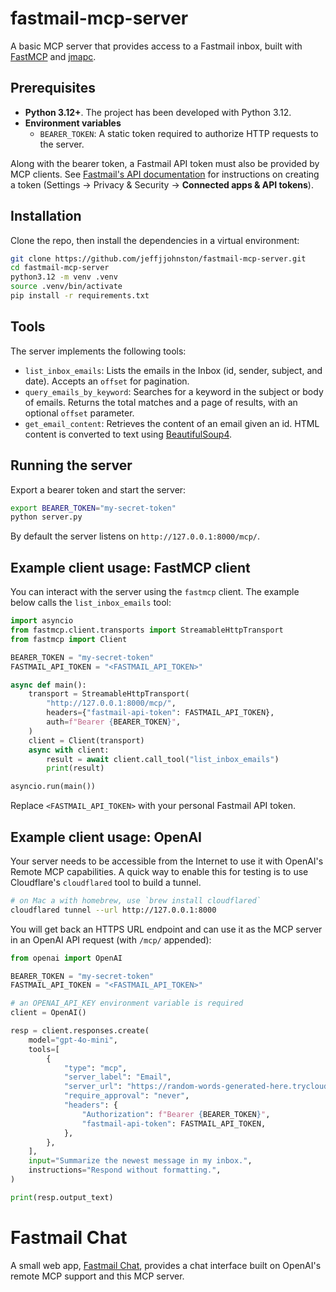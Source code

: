 # fastmail-mcp-server

A basic MCP server that provides access to a Fastmail inbox, built with [FastMCP](https://gofastmcp.com) and [jmapc](https://github.com/smkent/jmapc).

## Prerequisites

- **Python 3.12+**. The project has been developed with Python 3.12.
- **Environment variables**
  - `BEARER_TOKEN`: A static token required to authorize HTTP requests to the server.

Along with the bearer token, a Fastmail API token must also be provided by MCP clients. See [Fastmail's API documentation](https://www.fastmail.com/dev/) for instructions on creating a token (Settings -> Privacy & Security -> **Connected apps & API tokens**).

## Installation

Clone the repo, then install the dependencies in a virtual environment:

```bash
git clone https://github.com/jeffjjohnston/fastmail-mcp-server.git
cd fastmail-mcp-server
python3.12 -m venv .venv
source .venv/bin/activate
pip install -r requirements.txt
```

## Tools

The server implements the following tools:

  - `list_inbox_emails`: Lists the emails in the Inbox (id, sender, subject, and
    date). Accepts an `offset` for pagination.
  - `query_emails_by_keyword`: Searches for a keyword in the subject or body of
    emails. Returns the total matches and a page of results, with an optional
    `offset` parameter.
  - `get_email_content`: Retrieves the content of an email given an id. HTML
    content is converted to text using
    [BeautifulSoup4](https://www.crummy.com/software/BeautifulSoup/).

## Running the server

Export a bearer token and start the server:

```bash
export BEARER_TOKEN="my-secret-token"
python server.py
```

By default the server listens on `http://127.0.0.1:8000/mcp/`.

## Example client usage: FastMCP client

You can interact with the server using the `fastmcp` client. The example below calls the `list_inbox_emails` tool:

```python
import asyncio
from fastmcp.client.transports import StreamableHttpTransport
from fastmcp import Client

BEARER_TOKEN = "my-secret-token"
FASTMAIL_API_TOKEN = "<FASTMAIL_API_TOKEN>"

async def main():
    transport = StreamableHttpTransport(
        "http://127.0.0.1:8000/mcp/",
        headers={"fastmail-api-token": FASTMAIL_API_TOKEN},
        auth=f"Bearer {BEARER_TOKEN}",
    )
    client = Client(transport)
    async with client:
        result = await client.call_tool("list_inbox_emails")
        print(result)

asyncio.run(main())
```

Replace `<FASTMAIL_API_TOKEN>` with your personal Fastmail API token.

## Example client usage: OpenAI

Your server needs to be accessible from the Internet to use it with OpenAI's Remote MCP capabilities. A quick way to enable this for testing is to use Cloudflare's `cloudflared` tool to build a tunnel.

```bash
# on Mac a with homebrew, use `brew install cloudflared`
cloudflared tunnel --url http://127.0.0.1:8000
```

You will get back an HTTPS URL endpoint and can use it as the MCP server in an OpenAI API request (with `/mcp/` appended):

```python
from openai import OpenAI

BEARER_TOKEN = "my-secret-token"
FASTMAIL_API_TOKEN = "<FASTMAIL_API_TOKEN>"

# an OPENAI_API_KEY environment variable is required
client = OpenAI()

resp = client.responses.create(
    model="gpt-4o-mini",
    tools=[
        {
            "type": "mcp",
            "server_label": "Email",
            "server_url": "https://random-words-generated-here.trycloudflare.com/mcp/",
            "require_approval": "never",
            "headers": {
                "Authorization": f"Bearer {BEARER_TOKEN}",
                "fastmail-api-token": FASTMAIL_API_TOKEN,
            },
        },
    ],
    input="Summarize the newest message in my inbox.",
    instructions="Respond without formatting.",
)

print(resp.output_text)
```

# Fastmail Chat

A small web app, [Fastmail Chat](https://github.com/jeffjjohnston/fastmail-chat), provides a chat interface built on OpenAI's remote MCP support and this MCP server. 
